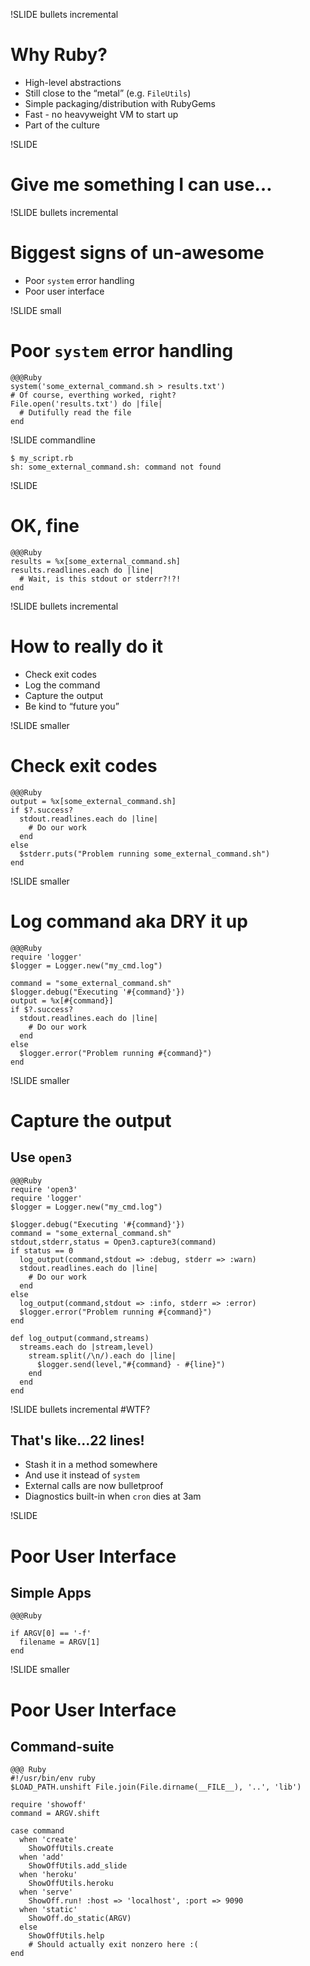 !SLIDE bullets incremental
# Why Ruby?
* High-level abstractions
* Still close to the “metal” (e.g. `FileUtils`)
* Simple packaging/distribution with RubyGems
* Fast - no heavyweight VM to start up
* Part of the culture

!SLIDE
# Give me something I can use…

!SLIDE bullets incremental
# Biggest signs of un-awesome
* Poor `system` error handling
* Poor user interface

!SLIDE small
# Poor `system` error handling

    @@@Ruby
    system('some_external_command.sh > results.txt')
    # Of course, everthing worked, right?
    File.open('results.txt') do |file|
      # Dutifully read the file
    end

!SLIDE commandline

    $ my_script.rb
    sh: some_external_command.sh: command not found


!SLIDE
# OK, fine
    @@@Ruby
    results = %x[some_external_command.sh]
    results.readlines.each do |line|
      # Wait, is this stdout or stderr?!?!
    end

!SLIDE bullets incremental
# How to really do it
* Check exit codes
* Log the command
* Capture the output
* Be kind to “future you”


!SLIDE smaller 
# Check exit codes

    @@@Ruby
    output = %x[some_external_command.sh]
    if $?.success?
      stdout.readlines.each do |line|
        # Do our work
      end
    else
      $stderr.puts("Problem running some_external_command.sh")
    end

!SLIDE smaller 
# Log command aka DRY it up

    @@@Ruby
    require 'logger'
    $logger = Logger.new("my_cmd.log")

    command = "some_external_command.sh"
    $logger.debug("Executing '#{command}'})
    output = %x[#{command}]
    if $?.success?
      stdout.readlines.each do |line|
        # Do our work
      end
    else
      $logger.error("Problem running #{command}")
    end

!SLIDE smaller
# Capture the output
## Use `open3`

    @@@Ruby
    require 'open3'
    require 'logger'
    $logger = Logger.new("my_cmd.log")

    $logger.debug("Executing '#{command}'})
    command = "some_external_command.sh"
    stdout,stderr,status = Open3.capture3(command)
    if status == 0
      log_output(command,stdout => :debug, stderr => :warn)
      stdout.readlines.each do |line|
        # Do our work
      end
    else
      log_output(command,stdout => :info, stderr => :error)
      $logger.error("Problem running #{command}")
    end

    def log_output(command,streams)
      streams.each do |stream,level)
        stream.split(/\n/).each do |line|
          $logger.send(level,"#{command} - #{line}")
        end
      end
    end

!SLIDE bullets incremental
#WTF?
## That's like…22 lines! 
* Stash it in a method somewhere
* And use it instead of `system`
* External calls are now bulletproof
* Diagnostics built-in when `cron` dies at 3am

!SLIDE
# Poor User Interface
## Simple Apps

    @@@Ruby

    if ARGV[0] == '-f'
      filename = ARGV[1]
    end

!SLIDE smaller
# Poor User Interface
## Command-suite

    @@@ Ruby
    #!/usr/bin/env ruby
    $LOAD_PATH.unshift File.join(File.dirname(__FILE__), '..', 'lib')

    require 'showoff'
    command = ARGV.shift

    case command
      when 'create'
        ShowOffUtils.create
      when 'add'
        ShowOffUtils.add_slide
      when 'heroku'
        ShowOffUtils.heroku
      when 'serve'
        ShowOff.run! :host => 'localhost', :port => 9090
      when 'static' 
        ShowOff.do_static(ARGV)
      else
        ShowOffUtils.help
        # Should actually exit nonzero here :(
    end

